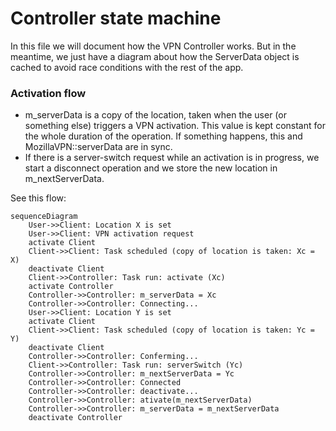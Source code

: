 # Controller state machine

In this file we will document how the VPN Controller works. But in the meantime, we just have a diagram about how the ServerData object is cached to avoid race conditions with the rest of the app.

### Activation flow

- m_serverData is a copy of the location, taken when the user (or something else) triggers a VPN activation. This value is kept constant for the whole duration of the operation. If something happens, this and MozillaVPN::serverData are in sync.
- If there is a server-switch request while an activation is in progress, we start a disconnect operation and we store the new location in m_nextServerData.

See this flow:

```mermaid
sequenceDiagram
    User->>Client: Location X is set
    User->>Client: VPN activation request
    activate Client
    Client->>Client: Task scheduled (copy of location is taken: Xc = X)
    deactivate Client
    Client->>Controller: Task run: activate (Xc)
    activate Controller
    Controller->>Controller: m_serverData = Xc
    Controller->>Controller: Connecting...
    User->>Client: Location Y is set
    activate Client
    Client->>Client: Task scheduled (copy of location is taken: Yc = Y)
    deactivate Client
    Controller->>Controller: Conferming...
    Client->>Controller: Task run: serverSwitch (Yc)
    Controller->>Controller: m_nextServerData = Yc
    Controller->>Controller: Connected
    Controller->>Controller: deactivate...
    Controller->>Controller: ativate(m_nextServerData)
    Controller->>Controller: m_serverData = m_nextServerData
    deactivate Controller
```
